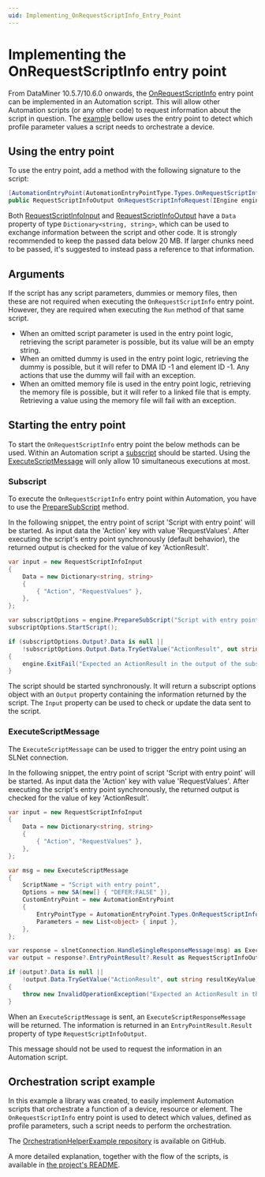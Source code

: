 ```yaml
---
uid: Implementing_OnRequestScriptInfo_Entry_Point
---
```


# Implementing the OnRequestScriptInfo entry point

From DataMiner 10.5.7/10.6.0 <!-- RN 42969 --> onwards, the [OnRequestScriptInfo](xref:Skyline.DataMiner.Automation.AutomationEntryPointType.Types.OnRequestScriptInfo) entry point can be implemented in an Automation script. This will allow other Automation scripts (or any other code) to request information about the script in question. The [example](#orchestration-script-example) bellow uses the entry point to detect which profile parameter values a script needs to orchestrate a device.

## Using the entry point

To use the entry point, add a method with the following signature to the script:

```csharp
[AutomationEntryPoint(AutomationEntryPointType.Types.OnRequestScriptInfo)]
public RequestScriptInfoOutput OnRequestScriptInfoRequest(IEngine engine, RequestScriptInfoInput inputData)
```

Both [RequestScriptInfoInput](xref:Skyline.DataMiner.Net.Automation.RequestScriptInfoInput) and [RequestScriptInfoOutput](xref:Skyline.DataMiner.Net.Automation.RequestScriptInfoOutput) have a `Data` property of type `Dictionary<string, string>`, which can be used to exchange information between the script and other code. It is strongly recommended to keep the passed data below 20 MB. If larger chunks need to be passed, it's suggested to instead pass a reference to that information.

## Arguments

If the script has any script parameters, dummies or memory files, then these are not required when executing the `OnRequestScriptInfo` entry point. However, they are required when executing the `Run` method of that same script.

- When an omitted script parameter is used in the entry point logic, retrieving the script parameter is possible, but its value will be an empty string.
- When an omitted dummy is used in the entry point logic, retrieving the dummy is possible, but it will refer to DMA ID -1 and element ID -1. Any actions that use the dummy will fail with an exception.
- When an omitted memory file is used in the entry point logic, retrieving the memory file is possible, but it will refer to a linked file that is empty. Retrieving a value using the memory file will fail with an exception.

## Starting the entry point

To start the `OnRequestScriptInfo` entry point the below methods can be used. Within an Automation script a [subscript](#subscript) should be started. Using the [ExecuteScriptMessage](#executescriptmessage) will only allow 10 simultaneous executions at most.

### Subscript

To execute the `OnRequestScriptInfo` entry point within Automation, you have to use the [PrepareSubScript](xref:Skyline.DataMiner.Automation.Engine.OnRequestScriptInfo) method.

In the following snippet, the entry point of script 'Script with entry point' will be started. As input data the 'Action' key with value 'RequestValues'. After executing the script's entry point synchronously (default behavior), the returned output is checked for the value of key 'ActionResult'.

```csharp
var input = new RequestScriptInfoInput
{
    Data = new Dictionary<string, string>
    {
        { "Action", "RequestValues" },
    },
};

var subscriptOptions = engine.PrepareSubScript("Script with entry point", input);
subscriptOptions.StartScript();

if (subscriptOptions.Output?.Data is null ||
    !subscriptOptions.Output.Data.TryGetValue("ActionResult", out string resultKeyValue))
{
    engine.ExitFail("Expected an ActionResult in the output of the subscript.");
}
```

The script should be started synchronously. It will return a subscript options object with an `Output` property containing the information returned by the script. The `Input` property can be used to check or update the data sent to the script.

### ExecuteScriptMessage

The `ExecuteScriptMessage` can be used to trigger the entry point using an SLNet connection.

In the following snippet, the entry point of script 'Script with entry point' will be started. As input data the 'Action' key with value 'RequestValues'. After executing the script's entry point synchronously, the returned output is checked for the value of key 'ActionResult'.

```csharp
var input = new RequestScriptInfoInput
{
    Data = new Dictionary<string, string>
    {
        { "Action", "RequestValues" },
    },
};

var msg = new ExecuteScriptMessage
{
    ScriptName = "Script with entry point",
    Options = new SA(new[] { "DEFER:FALSE" }),
    CustomEntryPoint = new AutomationEntryPoint
    {
        EntryPointType = AutomationEntryPoint.Types.OnRequestScriptInfo,
        Parameters = new List<object> { input },
    },
};

var response = slnetConnection.HandleSingleResponseMessage(msg) as ExecuteScriptResponseMessage;
var output = response?.EntryPointResult?.Result as RequestScriptInfoOutput;

if (output?.Data is null ||
    !output.Data.TryGetValue("ActionResult", out string resultKeyValue))
{
    throw new InvalidOperationException("Expected an ActionResult in the output of the subscript.");
}
```

When an `ExecuteScriptMessage` is sent, an `ExecuteScriptResponseMessage` will be returned. The information is returned in an `EntryPointResult.Result` property of type `RequestScriptInfoOutput`.

This message should not be used to request the information in an Automation script.

## Orchestration script example

In this example a library was created, to easily implement Automation scripts that orchestrate a function of a device, resource or element. The `OnRequestScriptInfo` entry point is used to detect which values, defined as profile parameters, such a script needs to perform the orchestration.

The [OrchestrationHelperExample repository](https://github.com/SkylineCommunications/SLC-S-OrchestrationHelperExample) is available on GitHub.

A more detailed explanation, together with the flow of the scripts, is available in [the project's README](https://github.com/SkylineCommunications/SLC-S-OrchestrationHelperExample?tab=readme-ov-file#technical-documentation-for-the-orchestrationhelper-example).
